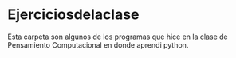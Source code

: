 # Ejerciciosdelaclase
Esta carpeta son algunos de los programas que hice en la clase de Pensamiento Computacional en donde aprendi python.
